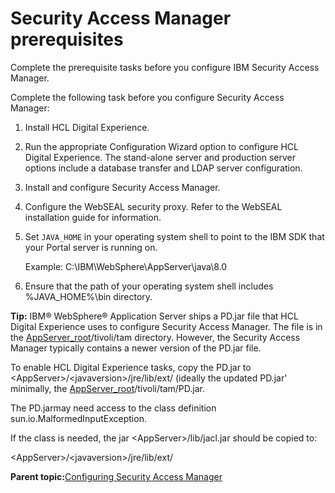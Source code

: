 # Security Access Manager prerequisites

Complete the prerequisite tasks before you configure IBM Security Access Manager.

Complete the following task before you configure Security Access Manager:

1.  Install HCL Digital Experience.
2.  Run the appropriate Configuration Wizard option to configure HCL Digital Experience. The stand-alone server and production server options include a database transfer and LDAP server configuration.
3.  Install and configure Security Access Manager.
4.  Configure the WebSEAL security proxy. Refer to the WebSEAL installation guide for information.
5.  Set `JAVA_HOME` in your operating system shell to point to the IBM SDK that your Portal server is running on.

    Example: C:\\IBM\\WebSphere\\AppServer\\java\\8.0

6.  Ensure that the path of your operating system shell includes %JAVA\_HOME%\\bin directory.

**Tip:** IBM® WebSphere® Application Server ships a PD.jar file that HCL Digital Experience uses to configure Security Access Manager. The file is in the [AppServer\_root](../reference/wpsdirstr.md#was_root)/tivoli/tam directory. However, the Security Access Manager typically contains a newer version of the PD.jar file.

To enable HCL Digital Experience tasks, copy the PD.jar to <AppServer\>/<javaversion\>/jre/lib/ext/ \(ideally the updated PD.jar' minimally, the [AppServer\_root](../reference/wpsdirstr.md#was_root)/tivoli/tam/PD.jar.

The PD.jarmay need access to the class definition sun.io.MalformedInputException.

If the class is needed, the jar <AppServer\>/lib/jacl.jar should be copied to:

<AppServer\>/<javaversion\>/jre/lib/ext/

**Parent topic:**[Configuring Security Access Manager](../security/tam.md)

